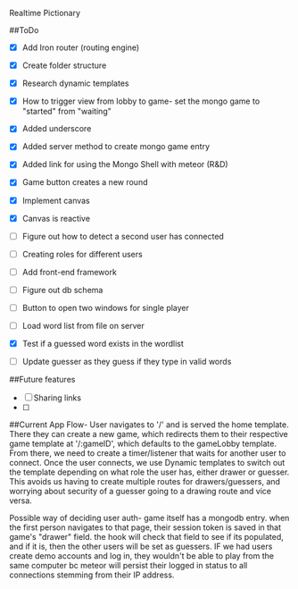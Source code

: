 Realtime Pictionary

##ToDo
- [X] Add Iron router (routing engine)
- [X] Create folder structure
- [X] Research dynamic templates
- [X] How to trigger view from lobby to game- set the mongo game to "started" from "waiting"
- [X] Added underscore
- [X] Added server method to create mongo game entry
- [X] Added link for using the Mongo Shell with meteor (R&D)
- [X] Game button creates a new round  
- [X] Implement canvas
- [X] Canvas is reactive
- [ ] Figure out how to detect a second user has connected
- [ ] Creating roles for different users
- [ ] Add front-end framework
- [ ] Figure out db schema
- [ ] Button to open two windows for single player
- [ ] Load word list from file on server
- [X] Test if a guessed word exists in the wordlist
- [ ] Update guesser as they guess if they type in valid words



##Future features
- [ ] Sharing links
- [ ]


##Current App Flow-
User navigates to '/' and is served the home template.  There they can create a new game, which redirects them to their respective game template at '/:gameID', which defaults to the gameLobby template.  From there, we need to create a timer/listener that waits for another user to connect.  Once the user connects, we use Dynamic templates to switch out the template depending on what role the user has, either drawer or guesser.  This avoids us having to create multiple routes for drawers/guessers, and worrying about security of a guesser going to a drawing route and vice versa.

Possible way of deciding user auth- game itself has a mongodb entry.  when the first person navigates to that page, their session token is saved in that game's "drawer" field.  the hook will check that field to see if its populated, and if it is, then the other users will be set as guessers.  IF we had users create demo accounts and log in, they wouldn't be able to play from the same computer bc meteor will persist their logged in status to all connections stemming from their IP address.
